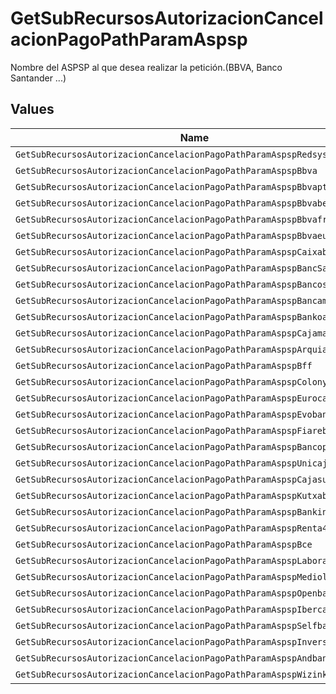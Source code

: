 # GetSubRecursosAutorizacionCancelacionPagoPathParamAspsp

Nombre del ASPSP al que desea realizar la petición.(BBVA, Banco Santander ...)


## Values

| Name                                                                     | Value                                                                    |
| ------------------------------------------------------------------------ | ------------------------------------------------------------------------ |
| `GetSubRecursosAutorizacionCancelacionPagoPathParamAspspRedsys`          | redsys                                                                   |
| `GetSubRecursosAutorizacionCancelacionPagoPathParamAspspBbva`            | BBVA                                                                     |
| `GetSubRecursosAutorizacionCancelacionPagoPathParamAspspBbvapt`          | BBVAPT                                                                   |
| `GetSubRecursosAutorizacionCancelacionPagoPathParamAspspBbvabe`          | BBVABE                                                                   |
| `GetSubRecursosAutorizacionCancelacionPagoPathParamAspspBbvafr`          | BBVAFR                                                                   |
| `GetSubRecursosAutorizacionCancelacionPagoPathParamAspspBbvaeuk`         | BBVAEUK                                                                  |
| `GetSubRecursosAutorizacionCancelacionPagoPathParamAspspCaixabank`       | caixabank                                                                |
| `GetSubRecursosAutorizacionCancelacionPagoPathParamAspspBancSabadell`    | BancSabadell                                                             |
| `GetSubRecursosAutorizacionCancelacionPagoPathParamAspspBancosantander`  | bancosantander                                                           |
| `GetSubRecursosAutorizacionCancelacionPagoPathParamAspspBancamarch`      | bancamarch                                                               |
| `GetSubRecursosAutorizacionCancelacionPagoPathParamAspspBankoa`          | bankoa                                                                   |
| `GetSubRecursosAutorizacionCancelacionPagoPathParamAspspCajamar`         | cajamar                                                                  |
| `GetSubRecursosAutorizacionCancelacionPagoPathParamAspspArquia`          | arquia                                                                   |
| `GetSubRecursosAutorizacionCancelacionPagoPathParamAspspBff`             | BFF                                                                      |
| `GetSubRecursosAutorizacionCancelacionPagoPathParamAspspColonya`         | colonya                                                                  |
| `GetSubRecursosAutorizacionCancelacionPagoPathParamAspspEurocajarural`   | eurocajarural                                                            |
| `GetSubRecursosAutorizacionCancelacionPagoPathParamAspspEvobanco`        | evobanco                                                                 |
| `GetSubRecursosAutorizacionCancelacionPagoPathParamAspspFiarebancaetica` | fiarebancaetica                                                          |
| `GetSubRecursosAutorizacionCancelacionPagoPathParamAspspBancopichincha`  | bancopichincha                                                           |
| `GetSubRecursosAutorizacionCancelacionPagoPathParamAspspUnicajabanco`    | unicajabanco                                                             |
| `GetSubRecursosAutorizacionCancelacionPagoPathParamAspspCajasur`         | cajasur                                                                  |
| `GetSubRecursosAutorizacionCancelacionPagoPathParamAspspKutxabank`       | kutxabank                                                                |
| `GetSubRecursosAutorizacionCancelacionPagoPathParamAspspBankinter`       | bankinter                                                                |
| `GetSubRecursosAutorizacionCancelacionPagoPathParamAspspRenta4`          | renta4                                                                   |
| `GetSubRecursosAutorizacionCancelacionPagoPathParamAspspBce`             | BCE                                                                      |
| `GetSubRecursosAutorizacionCancelacionPagoPathParamAspspLaboralkutxa`    | laboralkutxa                                                             |
| `GetSubRecursosAutorizacionCancelacionPagoPathParamAspspMediolanum`      | mediolanum                                                               |
| `GetSubRecursosAutorizacionCancelacionPagoPathParamAspspOpenbank`        | openbank                                                                 |
| `GetSubRecursosAutorizacionCancelacionPagoPathParamAspspIbercaja`        | ibercaja                                                                 |
| `GetSubRecursosAutorizacionCancelacionPagoPathParamAspspSelfbank`        | selfbank                                                                 |
| `GetSubRecursosAutorizacionCancelacionPagoPathParamAspspInversis`        | inversis                                                                 |
| `GetSubRecursosAutorizacionCancelacionPagoPathParamAspspAndbank`         | andbank                                                                  |
| `GetSubRecursosAutorizacionCancelacionPagoPathParamAspspWizink`          | wizink                                                                   |